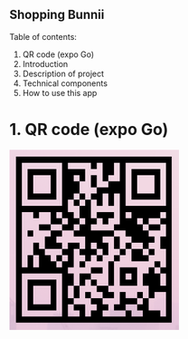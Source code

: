 ## Shopping Bunnii
Table of contents:
1. QR code (expo Go)
2. Introduction
3. Description of project
4. Technical components
5. How to use this app


# 1. QR code (expo Go)

<p align="left">
  <img src="QR%20-%20shopping%20bunnii.png" alt="QR code" width="300">
</p>



